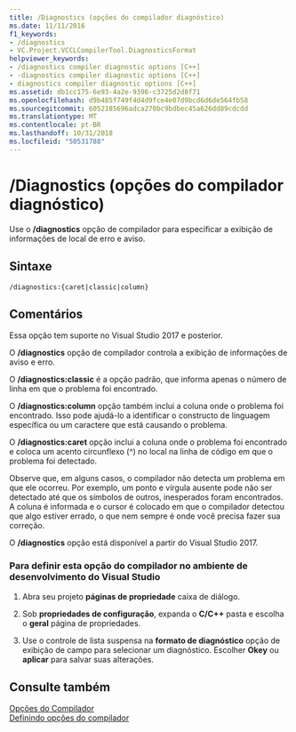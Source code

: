 ```yaml
---
title: /Diagnostics (opções do compilador diagnóstico)
ms.date: 11/11/2016
f1_keywords:
- /diagnostics
- VC.Project.VCCLCompilerTool.DiagnosticsFormat
helpviewer_keywords:
- /diagnostics compiler diagnostic options [C++]
- -diagnostics compiler diagnostic options [C++]
- diagnostics compiler diagnostic options [C++]
ms.assetid: db1cc175-6e93-4a2e-9396-c3725d2d8f71
ms.openlocfilehash: d9b485f749f4d4d9fce4e07d9bcd6d6de564fb58
ms.sourcegitcommit: 6052185696adca270bc9bdbec45a626dd89cdcdd
ms.translationtype: MT
ms.contentlocale: pt-BR
ms.lasthandoff: 10/31/2018
ms.locfileid: "50531788"
---
```

# <a name="diagnostics-compiler-diagnostic-options"></a>/Diagnostics (opções do compilador diagnóstico)

Use o **/diagnostics** opção de compilador para especificar a exibição de informações de local de erro e aviso.

## <a name="syntax"></a>Sintaxe

```
/diagnostics:{caret|classic|column}
```

## <a name="remarks"></a>Comentários

Essa opção tem suporte no Visual Studio 2017 e posterior.

O **/diagnostics** opção de compilador controla a exibição de informações de aviso e erro.

O **/diagnostics:classic** é a opção padrão, que informa apenas o número de linha em que o problema foi encontrado.

O **/diagnostics:column** opção também inclui a coluna onde o problema foi encontrado. Isso pode ajudá-lo a identificar o constructo de linguagem específica ou um caractere que está causando o problema.

O **/diagnostics:caret** opção inclui a coluna onde o problema foi encontrado e coloca um acento circunflexo (^) no local na linha de código em que o problema foi detectado.

Observe que, em alguns casos, o compilador não detecta um problema em que ele ocorreu. Por exemplo, um ponto e vírgula ausente pode não ser detectado até que os símbolos de outros, inesperados foram encontrados. A coluna é informada e o cursor é colocado em que o compilador detectou que algo estiver errado, o que nem sempre é onde você precisa fazer sua correção.

O **/diagnostics** opção está disponível a partir do Visual Studio 2017.

### <a name="to-set-this-compiler-option-in-the-visual-studio-development-environment"></a>Para definir esta opção do compilador no ambiente de desenvolvimento do Visual Studio

1. Abra seu projeto **páginas de propriedade** caixa de diálogo.

1. Sob **propriedades de configuração**, expanda o **C/C++** pasta e escolha o **geral** página de propriedades.

1. Use o controle de lista suspensa na **formato de diagnóstico** opção de exibição de campo para selecionar um diagnóstico. Escolher **Okey** ou **aplicar** para salvar suas alterações.

## <a name="see-also"></a>Consulte também

[Opções do Compilador](../../build/reference/compiler-options.md)<br/>
[Definindo opções do compilador](../../build/reference/setting-compiler-options.md)
